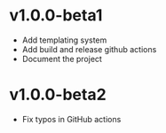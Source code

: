 # v1.0.0-beta1
* Add templating system
* Add build and release github actions
* Document the project

# v1.0.0-beta2
* Fix typos in GitHub actions
